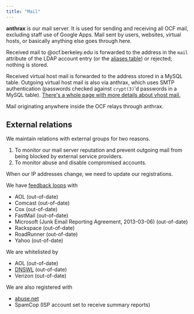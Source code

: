 ```yaml
---
title: "Mail"
---
```


**anthrax** is our mail server. It is used for sending and receiving all OCF
mail, excluding staff use of Google Apps. Mail sent by users, websites, virtual
hosts, or basically anything else goes through here.

Received mail to @ocf.berkeley.edu is forwarded to the address in the `mail`
attribute of the LDAP account entry (or the [aliases table](https://github.com/ocf/puppet/blob/master/modules/ocf_mail/files/site_ocf/aliases))
or rejected; nothing is stored.

Received virtual host mail is forwarded to the address stored in a MySQL
table. Outgoing virtual host mail is also via anthrax, which uses SMTP
authentication (passwords checked against `crypt(3)`'d passwords in a MySQL
table). [There's a whole page with more details about vhost mail.](/docs/staff/backend/mail/vhost)

Mail originating anywhere inside the OCF relays through anthrax.

## External relations

We maintain relations with external groups for two reasons.

1.  To monitor our mail server reputation and prevent outgoing mail from being
    blocked by external service providers.
2.  To monitor abuse and disable compromised accounts.

When our IP addresses change, we need to update our registrations.

We have [feedback
loops](https://en.wikipedia.org/wiki/Feedback_loop_%28email%29) with

- AOL (out-of-date)
- Comcast (out-of-date)
- Cox (out-of-date)
- FastMail (out-of-date)
- Microsoft (Junk Email Reporting Agreement, 2013-03-06) (out-of-date)
- Rackspace (out-of-date)
- RoadRunner (out-of-date)
- Yahoo (out-of-date)

We are whitelisted by

- AOL (out-of-date)
- [DNSWL](https://www.dnswl.org/s/?s=berkeley.edu) (out-of-date)
- Verizon (out-of-date)

We are also registered with

- [abuse.net](https://www.abuse.net/lookup.phtml?domain=ocf.berkeley.edu)
- SpamCop (ISP account set to receive summary reports)
